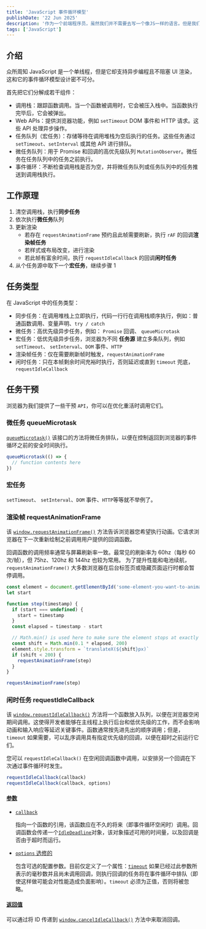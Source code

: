 ```yaml
---
title: 'JavaScript 事件循环模型'
publishDate: '22 Jun 2025'
description: '作为一个前端程序员，虽然我们并不需要去写一个像JS一样的语言。但是我们需要知道它是如何运行的，这有助于我们解决写代码时遇见的问题，优化页面性能，能更好的去合理化的书写代码。'
tags: ['JavaScript']
---
```


## 介绍

众所周知 JavaScript 是一个单线程，但是它却支持异步编程且不阻塞 UI 渲染，这和它的事件循环模型设计密不可分。

首先把它们分解成若干组件：

- 调用栈：跟踪函数调用。当一个函数被调用时，它会被压入栈中。当函数执行完毕后，它会被弹出。
- Web APIs：提供浏览器功能，例如 `setTimeout` DOM 事件和 HTTP 请求。这些 API 处理异步操作。
- 任务队列（宏任务）：存储等待在调用堆栈为空后执行的任务。这些任务通过 `setTimeout`、`setInterval` 或其他 API 进行排队。
- 微任务队列：用于 Promise 和回调的高优先级队列 `MutationObserver`。微任务在任务队列中的任务之前执行。
- 事件循环：不断检查调用栈是否为空，并将微任务队列或任务队列中的任务推送到调用栈执行。

## 工作原理

1. 清空调用栈，执行**同步任务**
2. 依次执行**微任务**队列
3. 更新渲染
   - 若存在 `requestAnimationFrame` 预约且此帧需要刷新，执行 `rAF` 的回调**渲染帧任务**
   - 若样式或布局改变，进行渲染
   - 若此帧有富余时间，执行 `requestIdleCallback` 的回调**闲时任务**
4. 从个任务源中取下一个**宏任务**，继续步骤 1

## 任务类型

在 JavaScript 中的任务类型：

- 同步任务：在调用堆栈上立即执行，代码一行行在调用栈顺序执行，例如：普通函数调用、变量声明、`try / catch`
- 微任务：高优先级异步任务，例如： `Promise` 回调、 `queueMicrotask`
- 宏任务：低优先级异步任务，浏览器为不同 **任务源** 建立多条队列，例如 `setTimeout`、 `setInterval`、`DOM` 事件、`HTTP`
- 渲染帧任务：仅在需要刷新帧时触发，`requestAnimationFrame`
- 闲时任务：只在本帧剩余时间充裕时执行，否则延迟或直到 `timeout` 兜底，`requestIdleCallback`

## 任务干预

浏览器为我们提供了一些干预 `API`，你可以在优化重活时调用它们。

### 微任务 queueMicrotask

[`queueMicrotask()`](https://developer.mozilla.org/en-US/docs/Web/API/Window/queueMicrotask) 该接口的方法将微任务排队，以便在控制返回到浏览器的事件循环之前的安全时间执行。

```javascript
queueMicrotask(() => {
  // function contents here
})
```

### 宏任务

`setTimeout`、 `setInterval`、`DOM` 事件、`HTTP`等等就不举例了。

### 渲染帧 requestAnimationFrame

该 [`window.requestAnimationFrame()`](https://developer.mozilla.org/en-US/docs/Web/API/Window/requestAnimationFrame#callback) 方法告诉浏览器您希望执行动画。它请求浏览器在下一次重新绘制之前调用用户提供的回调函数。

回调函数的调用频率通常与屏幕刷新率一致。最常见的刷新率为 60hz（每秒 60 次/帧），但 75hz、120hz 和 144hz 也较为常用。 为了提升性能和电池续航， `requestAnimationFrame()` 大多数浏览器在后台标签页或隐藏页面运行时都会暂停调用。

```javascript
const element = document.getElementById('some-element-you-want-to-animate')
let start

function step(timestamp) {
  if (start === undefined) {
    start = timestamp
  }
  const elapsed = timestamp - start

  // Math.min() is used here to make sure the element stops at exactly 200px
  const shift = Math.min(0.1 * elapsed, 200)
  element.style.transform = `translateX(${shift}px)`
  if (shift < 200) {
    requestAnimationFrame(step)
  }
}

requestAnimationFrame(step)
```

### 闲时任务 requestIdleCallback

该 [`window.requestIdleCallback()`](https://developer.mozilla.org/en-US/docs/Web/API/Window/requestIdleCallback) 方法将一个函数放入队列，以便在浏览器空闲期间调用。这使得开发者能够在主线程上执行后台和低优先级的工作，而不会影响动画和输入响应等延迟关键事件。函数通常按先进先出的顺序调用；但是，`timeout` 如果需要，可以乱序调用具有指定优先级的回调，以便在超时之前运行它们。

您可以 `requestIdleCallback()` 在空闲回调函数中调用，以安排另一个回调在下次通过事件循环时发生。

```javascript
requestIdleCallback(callback)
requestIdleCallback(callback, options)
```

#### [参数](https://developer.mozilla.org/en-US/docs/Web/API/Window/requestIdleCallback#parameters)

- [`callback`](https://developer.mozilla.org/en-US/docs/Web/API/Window/requestIdleCallback#callback)

  指向一个函数的引用，该函数应在不久的将来（即事件循环空闲时）调用。回调函数会传递一个[`IdleDeadline`](https://developer.mozilla.org/en-US/docs/Web/API/IdleDeadline)对象，该对象描述可用的时间量，以及回调是否由于超时而运行。

- [`options` 选修的](https://developer.mozilla.org/en-US/docs/Web/API/Window/requestIdleCallback#options)

  包含可选的配置参数。目前仅定义了一个属性：[`timeout`](https://developer.mozilla.org/en-US/docs/Web/API/Window/requestIdleCallback#timeout) 如果已经过此参数所表示的毫秒数并且尚未调用回调，则执行回调的任务将在事件循环中排队（即使这样做可能会对性能造成负面影响）。`timeout` 必须为正值，否则将被忽略。

#### [返回值](https://developer.mozilla.org/en-US/docs/Web/API/Window/requestIdleCallback#return_value)

可以通过将 ID 传递到 [`window.cancelIdleCallback()`](https://developer.mozilla.org/en-US/docs/Web/API/Window/cancelIdleCallback) 方法中来取消回调。
